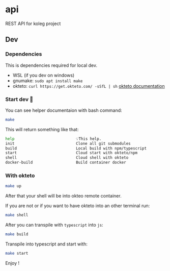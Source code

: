 # api

REST API for koleg project

## Dev
### Dependencies
This is dependencies required for local dev.


- WSL (if you dev on windows)
- gnumake: `sudo apt install make`
- okteto: `curl https://get.okteto.com/ -sSfL | sh` [okteto documentation]()

### Start dev 🚀
You can see helper documentaion with bash command:
```bash
make
```

This will return something like that:
```bash
help                           💡This help.
init                           Clone all git submodules
build                          Local build with npm/typescript
start                          Cloud start with okteto/npm
shell                          Cloud shell with okteto
docker-build                   Build container docker
```

### With okteto
```bash
make up
```

After that your shell will be into okteo remote container.

If you are not or if you want to have okteto into an other terminal run:
```bash
make shell
```

After you can transpile with `typescript` into `js`:
```bash
make build
```

Transpile into typescript and start with:
```bash
make start
```

Enjoy !

